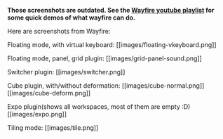 **Those screenshots are outdated. See the [Wayfire youtube playlist](https://www.youtube.com/playlist?list=PLb7YRKEhWEBUIoT-a29UoJW9mhfzjpNle) for some quick demos of what wayfire can do.**

Here are screenshots from Wayfire:

Floating mode, with virtual keyboard:
[[images/floating-vkeyboard.png]]

Floating mode, panel, grid plugin:
[[images/grid-panel-sound.png]]

Switcher plugin:
[[images/switcher.png]]

Cube plugin, with/without deformation:
[[images/cube-normal.png]]
[[images/cube-deform.png]]

Expo plugin(shows all workspaces, most of them are empty :D)
[[images/expo.png]]

Tiling mode:
[[images/tile.png]]
